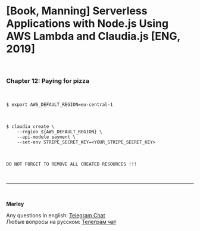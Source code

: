 # [Book, Manning] Serverless Applications with Node.js Using AWS Lambda and Claudia.js [ENG, 2019]

<br/>

### Chapter 12: Paying for pizza

<br/>

    $ export AWS_DEFAULT_REGION=eu-central-1

<br/>

```
$ claudia create \
    --region ${AWS_DEFAULT_REGION} \
    --api-module payment \
    --set-env STRIPE_SECRET_KEY=<YOUR_STRIPE_SECRET_KEY>
```

<br/>

```
DO NOT FORGET TO REMOVE ALL CREATED RESOURCES !!!
```

<br/>

---

<br/>

**Marley**

Any questions in english: <a href="https://jsdev.org/chat/">Telegram Chat</a>  
Любые вопросы на русском: <a href="https://jsdev.ru/chat/">Телеграм чат</a>
